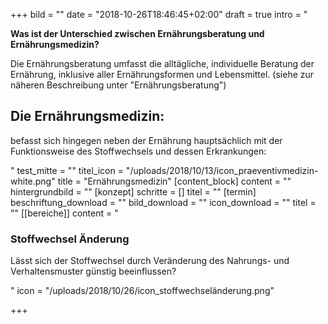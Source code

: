 +++
bild = ""
date = "2018-10-26T18:46:45+02:00"
draft = true
intro = "<p><strong>Was ist der Unterschied zwischen Ernährungsberatung und Ernährungsmedizin?</strong></p><p>Die Ernährungsberatung umfasst die alltägliche, individuelle Beratung der Ernährung, inklusive aller Ernährungsformen und Lebensmittel. (siehe zur näheren Beschreibung unter \"Ernährungsberatung\")</p><h2>Die Ernährungsmedizin:</h2><p>befasst sich hingegen neben der Ernährung hauptsächlich mit der Funktionsweise des Stoffwechsels und dessen Erkrankungen:</p>"
test_mitte = ""
titel_icon = "/uploads/2018/10/13/icon_praeventivmedizin-white.png"
title = "Ernährungsmedizin"
[content_block]
content = ""
hintergrundbild = ""
[konzept]
schritte = []
titel = ""
[termin]
beschriftung_download = ""
bild_download = ""
icon_download = ""
titel = ""
[[bereiche]]
content = "<h3>Stoffwechsel <strong>Änderung</strong></h3><p>Lässt sich der Stoffwechsel durch Veränderung des Nahrungs- und Verhaltensmuster günstig beeinflussen?</p>"
icon = "/uploads/2018/10/26/icon_stoffwechseländerung.png"

+++
